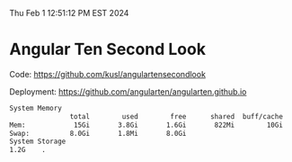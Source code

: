 Thu Feb  1 12:51:12 PM EST 2024

# Angular Ten Second Look

Code: https://github.com/kusl/angulartensecondlook

Deployment: https://github.com/angularten/angularten.github.io

```bash
System Memory
               total        used        free      shared  buff/cache   available
Mem:            15Gi       3.8Gi       1.6Gi       822Mi        10Gi        11Gi
Swap:          8.0Gi       1.8Mi       8.0Gi
System Storage
1.2G	.
```
